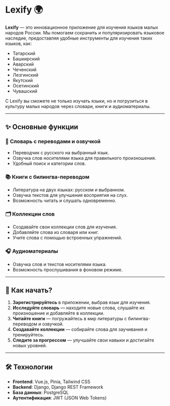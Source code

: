 # Lexify 🌍

**Lexify** — это инновационное приложение для изучения языков малых народов России. Мы помогаем сохранить и популяризировать языковое наследие, предоставляя удобные инструменты для изучения таких языков, как:

- Татарский
- Башкирский
- Аварский
- Чеченский
- Лезгинский
- Якутский
- Осетинский
- Чувашский

С Lexify вы сможете не только изучать языки, но и погрузиться в культуру малых народов через словари, книги и аудиоматериалы.

---

## ✨ Основные функции

### 📖 **Словарь с переводами и озвучкой**
- Переводчик с русского на выбранный язык.
- Озвучка слов носителями языка для правильного произношения.
- Удобный поиск и категории слов.

### 📚 **Книги с билингва-переводом**
- Литература на двух языках: русском и выбранном.
- Озвучка текстов для улучшения восприятия на слух.
- Возможность читать и слушать одновременно.

### 🗂 **Коллекции слов**
- Создавайте свои коллекции слов для изучения.
- Добавляйте слова из словаря или книг.
- Учите слова с помощью встроенных упражнений.

### 🎧 **Аудиоматериалы**
- Озвучка слов и текстов носителями языка.
- Возможность прослушивания в фоновом режиме.

---

## 🚀 Как начать?

1. **Зарегистрируйтесь** в приложении, выбрав язык для изучения.
2. **Исследуйте словарь** — находите новые слова, слушайте их произношение и добавляйте в коллекции.
3. **Читайте книги** — погружайтесь в мир литературы с билингва-переводом и озвучкой.
4. **Создавайте коллекции** — собирайте слова для заучивания и тренируйтесь.
5. **Следите за прогрессом** — улучшайте свои навыки и достигайте новых уровней.

---

## 🛠 Технологии

- **Frontend**: Vue.js, Pinia, Tailwind CSS
- **Backend**: Django, Django REST Framework
- **База данных**: PostgreSQL
- **Аутентификация**: JWT (JSON Web Tokens)